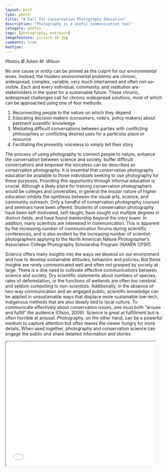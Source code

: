 ```yaml
---
layout: post
type: photo
title: "A Call for Conservation Photography Education"
description: "Photography is a useful communication tool"
category: photos
tags: [photography, outreach]
imagefeature: picture-16.jpg
comments: true
mathjax: 
---
```

 
_Photos © Adam M. Wilson_


No one cause or entity can be pinned as the culprit for our environmental woes. Instead, the modern environmental problems are chronic, widespread, complex, variable, very much intertwined and often not-so-visible. Each and every individual, community, and institution are stakeholders in the quest for a sustainable future. These chronic, widespread challenges call for chronic widespread solutions, most of which can be approached using one of four methods:

1. Reconnecting people to the nature on which they depend
2. Educating decision makers (consumers, voters, policy makers) about pertinent scientific knowledge
3. Mediating difficult conversations between parties with conflicting philosophies or conflicting desired uses for a particular place or resource
4. Facilitating the presently voiceless to simply tell their story


The process of using photography to connect people to nature, enhance the conversation between science and society, buffer difficult conversations and empower the voiceless can be described as conservation photography. It is essential that conservation photography education be available to those individuals seeking to use photography for these purposes. Providing this opportunity through informal education is crucial. Although a likely place for training conservation photographers would be colleges and universities, in general the insular nature of higher education inhibits the synthesis between the visual arts, science, and community outreach. Only a handful of conservation photography courses and seminars have been offered. Students of conservation photography have been self-motivated, self-taught, have sought out multiple degrees in distinct fields, and have found mentorship beyond the ivory tower. In addition, many scientists are interested in communication. This is apparent by the increasing number of communication forums during scientific conferences, and is also evident by the increasing number of scientist-photographers applying to the North American Nature Photographer’s Association College Photography Scholarship Program (NANPA CPSP).


Science offers many insights into the ways we depend on our environment and how to develop sustainable attitudes, behaviors and policies. But these insights are rarely communicated well and often not grasped by society at large. There is a dire need to cultivate effective communications between science and society. Dry scientific statements about numbers of species, rates of deforestation, or the functions of wetlands are often too cerebral and seldom compelling to non-scientists. Additionally, in the absence of two-way communication and an engaged public, scientific knowledge can be applied in unsustainable ways that displace more sustainable low-tech, indigenous methods that are also deeply tied to local culture. To communicate effectively about conservation issues, one must both “arouse and fulfill” the audience (Olson, 2009). Science is great at fulfillment but is often horrible at arousal. Photography, on the other hand, can be a powerful medium to capture attention but often leaves the viewer hungry for more details. When used together, photography and conservation science can engage the public and share detailed information and stories.

<iframe src="../../images/galleries/Moss/index.html" style="width: 95%; height: 400px"></iframe>